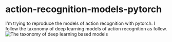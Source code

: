 # action-recognition-models-pytorch
I'm trying to reproduce the models of action recognition with pytorch. I follow the taxonomy of deep learning models of action recognition as follow.
![The taxonomy of deep learning based models](http://m.qpic.cn/psb?/V146Uaoq2KWgA7/.rlEuCIe*T1BTj3MN*HcI0UG7.LRuqX9G1nKxi7HBAQ!/b/dDcBAAAAAAAA&bo=tAY8AwAAAAARB70!&rf=viewer_4)
